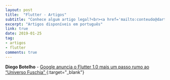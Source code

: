 ```yaml
---
layout: post
title:  "Flutter - Artigos"
subtitle: "Conhece algum artigo legal?<br><a href='mailto:conteudo@dartbrasil.com.br' style='font-weight: normal;'>Manda para a gente!</a>"
excerpt: "Artigos disponíveis em português"
link: true
date: 2019-01-25
tag:
- artigos
- flutter
comments: true
---
```



**Diego Botelho** - [Google anuncia o Flutter 1.0 mais um passo rumo ao “Universo Fuschia”
](https://imasters.com.br/android/google-anuncia-o-flutter-1-0-mais-um-passo-rumo-ao-universo-fuschia){:target="_blank"}